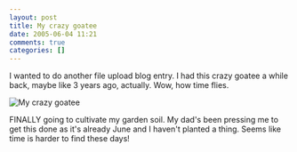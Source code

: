 ```yaml
---
layout: post
title: My crazy goatee
date: 2005-06-04 11:21
comments: true
categories: []
---
```

I wanted to do another file upload blog entry. I had this crazy goatee a while back, maybe like 3 years ago, actually. Wow, how time flies.

<img class=photo src='http://www.peterfilias.com/wordpress/wp-content/newbuddypicture150.jpg' alt='My crazy goatee' />

FINALLY going to cultivate my garden soil. My dad's been pressing me to get this done as it's already June and I haven't planted a thing. Seems like time is harder to find these days!
